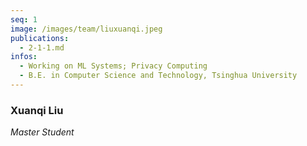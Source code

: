 ```yaml
---
seq: 1
image: /images/team/liuxuanqi.jpeg
publications:
  - 2-1-1.md
infos:
  - Working on ML Systems; Privacy Computing
  - B.E. in Computer Science and Technology, Tsinghua University
---
```


### Xuanqi Liu
<p><i>Master Student</i></p>



